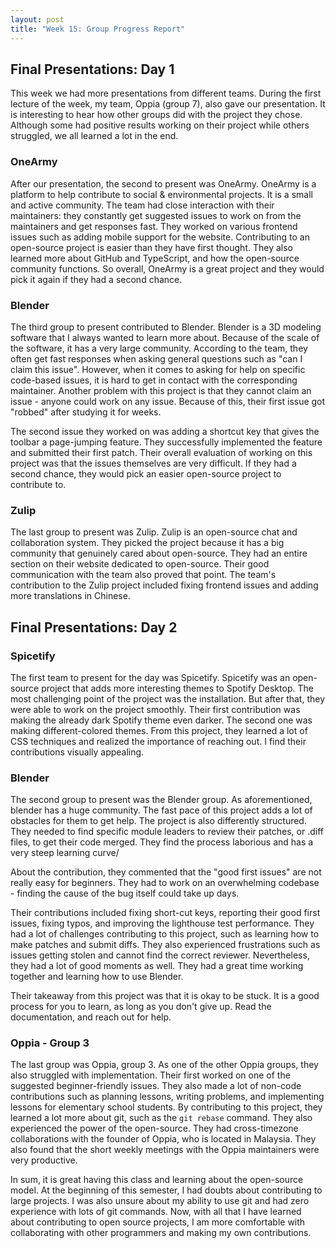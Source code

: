 ```yaml
---
layout: post
title: "Week 15: Group Progress Report"
---
```


## Final Presentations: Day 1
This week we had more presentations from different teams. During the first lecture of the week, my team, Oppia (group 7), also gave our presentation. It is interesting to hear how other groups did with the project they chose. Although some had positive results working on their project while others struggled, we all learned a lot in the end.

### OneArmy
After our presentation, the second to present was OneArmy. OneArmy is a platform to help contribute to social & environmental projects. It is a small and active community. The team had close interaction with their maintainers: they constantly get suggested issues to work on from the maintainers and get responses fast. They worked on various frontend issues such as adding mobile support for the website. Contributing to an open-source project is easier than they have first thought. They also learned more about GitHub and TypeScript, and how the open-source community functions. So overall, OneArmy is a great project and they would pick it again if they had a second chance.

### Blender
The third group to present contributed to Blender. Blender is a 3D modeling software that I always wanted to learn more about. Because of the scale of the software, it has a very large community. According to the team, they often get fast responses when asking general questions such as "can I claim this issue". However, when it comes to asking for help on specific code-based issues, it is hard to get in contact with the corresponding maintainer. Another problem with this project is that they cannot claim an issue - anyone could work on any issue. Because of this, their first issue got "robbed" after studying it for weeks. 

The second issue they worked on was adding a shortcut key that gives the toolbar a page-jumping feature. They successfully implemented the feature and submitted their first patch. Their overall evaluation of working on this project was that the issues themselves are very difficult. If they had a second chance, they would pick an easier open-source project to contribute to.

### Zulip
The last group to present was Zulip. Zulip is an open-source chat and collaboration system. They picked the project because it has a big community that genuinely cared about open-source. They had an entire section on their website dedicated to open-source. Their good communication with the team also proved that point. The team's contribution to the Zulip project included fixing frontend issues and adding more translations in Chinese.

## Final Presentations: Day 2
### Spicetify
The first team to present for the day was Spicetify. Spicetify was an open-source project that adds more interesting themes to Spotify Desktop. The most challenging point of the project was the installation. But after that, they were able to work on the project smoothly. Their first contribution was making the already dark Spotify theme even darker. The second one was making different-colored themes. From this project, they learned a lot of CSS techniques and realized the importance of reaching out. I find their contributions visually appealing.
  
### Blender
The second group to present was the Blender group. As aforementioned, blender has a huge community. The fast pace of this project adds a lot of obstacles for them to get help. The project is also differently structured. They needed to find specific module leaders to review their patches, or .diff files, to get their code merged. They find the process laborious and has a very steep learning curve/ 

About the contribution, they commented that the "good first issues" are not really easy for beginners. They had to work on an overwhelming codebase - finding the cause of the bug itself could take up days. 

Their contributions included fixing short-cut keys, reporting their good first issues, fixing typos, and improving the lighthouse test performance. They had a lot of challenges contributing to this project, such as learning how to make patches and submit diffs. They also experienced frustrations such as issues getting stolen and cannot find the correct reviewer. Nevertheless, they had a lot of good moments as well. They had a great time working together and learning how to use Blender.

Their takeaway from this project was that it is okay to be stuck. It is a good process for you to learn, as long as you don't give up. Read the documentation, and reach out for help.

### Oppia - Group 3
The last group was Oppia, group 3. As one of the other Oppia groups, they also struggled with implementation. Their first worked on one of the suggested beginner-friendly issues. They also made a lot of non-code contributions such as planning lessons, writing problems, and implementing lessons for elementary school students. By contributing to this project, they learned a lot more about git, such as the `git rebase` command. They also experienced the power of the open-source. They had cross-timezone collaborations with the founder of Oppia, who is located in Malaysia. They also found that the short weekly meetings with the Oppia maintainers were very productive. 

In sum, it is great having this class and learning about the open-source model. At the beginning of this semester, I had doubts about contributing to large projects. I was also unsure about my ability to use git and had zero experience with lots of git commands. Now, with all that I have learned about contributing to open source projects, I am more comfortable with collaborating with other programmers and making my own contributions.